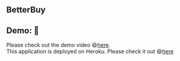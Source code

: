 ## BetterBuy


## Demo: 🔗
Please check out the demo video 😄[here](https://drive.google.com/file/d/1DkwFyLNF5S-P6i8oc-ujO_Zu_0alN1e_/view).
<br/>
This application is deployed on Heroku. Please check it out 😄[here](https://better-buy-v1.herokuapp.com/)
